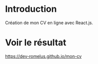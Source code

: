 # Introduction
Création de mon CV en ligne avec React.js.

# Voir le résultat
https://dev-romelus.github.io/mon-cv